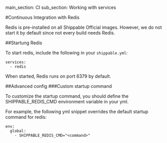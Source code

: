 main_section: CI
sub_section: Working with services

#Continuous Integration with Redis

Redis is pre-installed on all Shippable Official images. However, we do not start it by default since not every build needs Redis.

##Startung Redis

To start redis, include the following in your  `shippable.yml`:

```
services:
  - redis
```

When started, Redis runs on port 6379 by default.

##Advanced config
###Custom startup command

To customize the startup command, you should define the SHIPPABLE_REDIS_CMD environment variable in your yml.

For example, the following yml snippet overrides the default startup command for redis:

```
env:
  global:
    - SHIPPABLE_REDIS_CMD="<command>"
```
